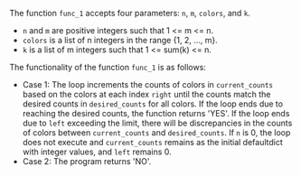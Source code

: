The function `func_1` accepts four parameters: `n`, `m`, `colors`, and `k`. 
- `n` and `m` are positive integers such that 1 <= m <= n. 
- `colors` is a list of n integers in the range {1, 2, ..., m}. 
- `k` is a list of m integers such that 1 <= sum(k) <= n.

The functionality of the function `func_1` is as follows:
- Case 1: The loop increments the counts of colors in `current_counts` based on the colors at each index `right` until the counts match the desired counts in `desired_counts` for all colors. If the loop ends due to reaching the desired counts, the function returns 'YES'. If the loop ends due to `left` exceeding the limit, there will be discrepancies in the counts of colors between `current_counts` and `desired_counts`. If `n` is 0, the loop does not execute and `current_counts` remains as the initial defaultdict with integer values, and `left` remains 0.
- Case 2: The program returns 'NO'.